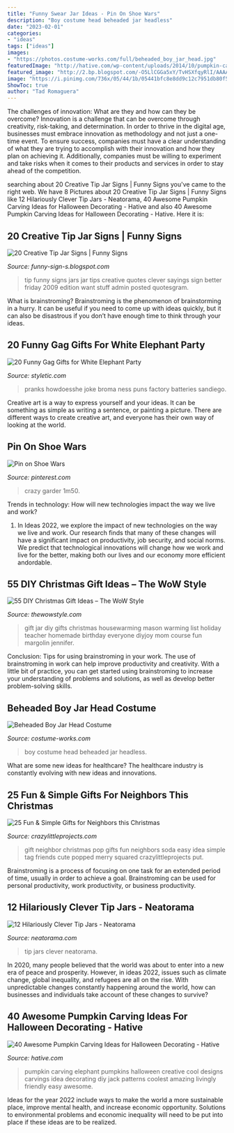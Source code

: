 ```yaml
---
title: "Funny Swear Jar Ideas - Pin On Shoe Wars"
description: "Boy costume head beheaded jar headless"
date: "2023-02-01"
categories:
- "ideas"
tags: ["ideas"]
images:
- "https://photos.costume-works.com/full/beheaded_boy_jar_head.jpg"
featuredImage: "http://hative.com/wp-content/uploads/2014/10/pumpkin-carving-ideas/25-elephant-pumpkin.jpg"
featured_image: "http://2.bp.blogspot.com/-O5LlCGGa5xY/TvHSXfqyRlI/AAAAAAAACo8/of6XOSvfegU/s1600/funny+tip+jars+014.jpg"
image: "https://i.pinimg.com/736x/05/44/1b/05441bfc8e8dd9c12c7951db80f55db9.jpg"
ShowToc: true
author: "Tad Romaguera"
---
```



The challenges of innovation: What are they and how can they be overcome?
Innovation is a challenge that can be overcome through creativity, risk-taking, and determination. In order to thrive in the digital age, businesses must embrace innovation as methodology and not just a one-time event. To ensure success, companies must have a clear understanding of what they are trying to accomplish with their innovation and how they plan on achieving it. Additionally, companies must be willing to experiment and take risks when it comes to their products and services in order to stay ahead of the competition.

	

		
searching about 20 Creative Tip Jar Signs | Funny Signs you've came to the right web. We have 8 Pictures about 20 Creative Tip Jar Signs | Funny Signs like 12 Hilariously Clever Tip Jars - Neatorama, 40 Awesome Pumpkin Carving Ideas for Halloween Decorating - Hative and also 40 Awesome Pumpkin Carving Ideas for Halloween Decorating - Hative. Here it is:
		
    
## 20 Creative Tip Jar Signs | Funny Signs

<img loading=lazy src="http://2.bp.blogspot.com/-O5LlCGGa5xY/TvHSXfqyRlI/AAAAAAAACo8/of6XOSvfegU/s1600/funny+tip+jars+014.jpg" onerror="this.onerror=null;this.src='https://tse2.mm.bing.net/th?id=OIP.rEyTipEkO_KFSfnEwvNNcAAAAA&amp;pid=15.1';" alt="20 Creative Tip Jar Signs | Funny Signs">

_Source: funny-sign-s.blogspot.com_

>tip funny signs jars jar tips creative quotes clever sayings sign better friday 2009 edition want stuff admin posted quotesgram. 

	

What is brainstroming? Brainstroming is the phenomenon of brainstorming in a hurry. It can be useful if you need to come up with ideas quickly, but it can also be disastrous if you don’t have enough time to think through your ideas.

    
## 20 Funny Gag Gifts For White Elephant Party

<img loading=lazy src="https://styletic.com/wp-content/uploads/2015/11/gag-gifts/14-funny-gag-gifts.jpg" onerror="this.onerror=null;this.src='https://tse1.mm.bing.net/th?id=OIP.jDa6xjrXwxdpUwPpNGkw6QHaJ4&amp;pid=15.1';" alt="20 Funny Gag Gifts for White Elephant Party">

_Source: styletic.com_

>pranks howdoesshe joke broma ness puns factory batteries sandiego. 

	

Creative art is a way to express yourself and your ideas. It can be something as simple as writing a sentence, or painting a picture. There are different ways to create creative art, and everyone has their own way of looking at the world.

    
## Pin On Shoe Wars

<img loading=lazy src="https://i.pinimg.com/736x/05/44/1b/05441bfc8e8dd9c12c7951db80f55db9.jpg" onerror="this.onerror=null;this.src='https://tse1.mm.bing.net/th?id=OIP.PZOEv10HvSlEAbyAU9WxUQHaHZ&amp;pid=15.1';" alt="Pin on Shoe Wars">

_Source: pinterest.com_

>crazy garder 1m50. 

	

Trends in technology: How will new technologies impact the way we live and work?
1. In Ideas 2022, we explore the impact of new technologies on the way we live and work. Our research finds that many of these changes will have a significant impact on productivity, job security, and social norms. We predict that technological innovations will change how we work and live for the better, making both our lives and our economy more efficient andordable.

    
## 55 DIY Christmas Gift Ideas – The WoW Style

<img loading=lazy src="http://thewowstyle.com/wp-content/uploads/2014/11/Housewarming-Gift-in-a-Jar.jpg" onerror="this.onerror=null;this.src='https://tse1.mm.bing.net/th?id=OIP.S5gIffvTSsWNRHUr4qMrMgHaJ4&amp;pid=15.1';" alt="55 DIY Christmas Gift Ideas – The WoW Style">

_Source: thewowstyle.com_

>gift jar diy gifts christmas housewarming mason warming list holiday teacher homemade birthday everyone diyjoy mom course fun margolin jennifer. 

	

Conclusion: Tips for using brainstroming in your work.
The use of brainstroming in work can help improve productivity and creativity. With a little bit of practice, you can get started using brainstroming to increase your understanding of problems and solutions, as well as develop better problem-solving skills.

    
## Beheaded Boy Jar Head Costume

<img loading=lazy src="https://photos.costume-works.com/full/beheaded_boy_jar_head.jpg" onerror="this.onerror=null;this.src='https://tse1.mm.bing.net/th?id=OIP.l_ONuuaCsWkSyrYfhKx5gAHaMA&amp;pid=15.1';" alt="Beheaded Boy Jar Head Costume">

_Source: costume-works.com_

>boy costume head beheaded jar headless. 

	

What are some new ideas for healthcare?
The healthcare industry is constantly evolving with new ideas and innovations.

    
## 25 Fun &amp; Simple Gifts For Neighbors This Christmas

<img loading=lazy src="https://crazylittleprojects.com/wp-content/uploads/2017/11/Pop-Neighbor-Gift.jpg" onerror="this.onerror=null;this.src='https://tse3.mm.bing.net/th?id=OIP.OLNBbbmreV5yH_gXbbTuEAHaLG&amp;pid=15.1';" alt="25 Fun &amp; Simple Gifts for Neighbors this Christmas">

_Source: crazylittleprojects.com_

>gift neighbor christmas pop gifts fun neighbors soda easy idea simple tag friends cute popped merry squared crazylittleprojects put. 

	

Brainstroming is a process of focusing on one task for an extended period of time, usually in order to achieve a goal. Brainstroming can be used for personal productivity, work productivity, or business productivity.

    
## 12 Hilariously Clever Tip Jars - Neatorama

<img loading=lazy src="https://uploads.neatorama.com/images/posts/490/51/51490/1345787028-0.jpg" onerror="this.onerror=null;this.src='https://tse3.mm.bing.net/th?id=OIP.l7yW1E7oWzOLFPfNAQ0UQAHaIq&amp;pid=15.1';" alt="12 Hilariously Clever Tip Jars - Neatorama">

_Source: neatorama.com_

>tip jars clever neatorama. 

	

In 2020, many people believed that the world was about to enter into a new era of peace and prosperity. However, in ideas 2022, issues such as climate change, global inequality, and refugees are all on the rise. With unpredictable changes constantly happening around the world, how can businesses and individuals take account of these changes to survive?

    
## 40 Awesome Pumpkin Carving Ideas For Halloween Decorating - Hative

<img loading=lazy src="http://hative.com/wp-content/uploads/2014/10/pumpkin-carving-ideas/25-elephant-pumpkin.jpg" onerror="this.onerror=null;this.src='https://tse4.mm.bing.net/th?id=OIP.ckNgBTfrVTNPfZ8VyDiHAQHaIh&amp;pid=15.1';" alt="40 Awesome Pumpkin Carving Ideas for Halloween Decorating - Hative">

_Source: hative.com_

>pumpkin carving elephant pumpkins halloween creative cool designs carvings idea decorating diy jack patterns coolest amazing livingly friendly easy awesome. 

	

Ideas for the year 2022 include ways to make the world a more sustainable place, improve mental health, and increase economic opportunity. Solutions to environmental problems and economic inequality will need to be put into place if these ideas are to be realized.

